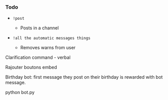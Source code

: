 ### Todo


- `!post`
  - Posts in a channel

- `!all the automatic messages things`
  - Removes warns from user 


Clarification command - verbal 

Rajouter boutons embed 

Birthday bot: first message they post on their birthday is rewarded with bot message. 

python bot.py


